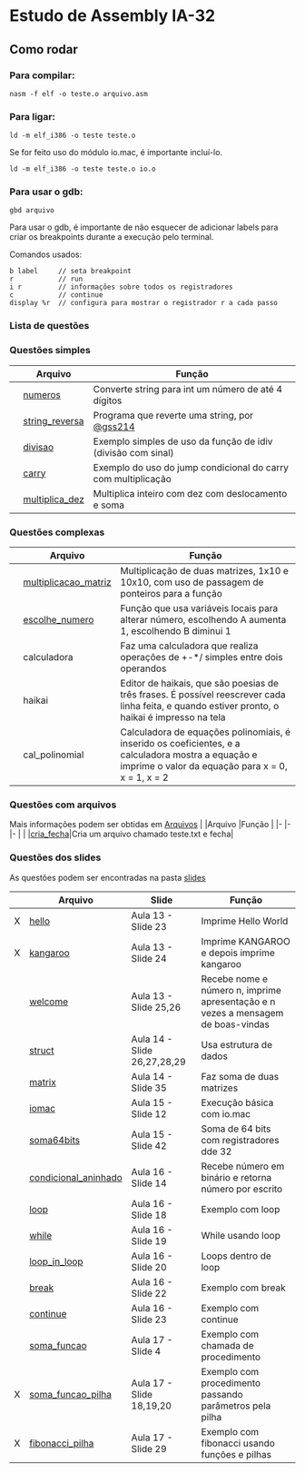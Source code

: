 # Estudo de Assembly IA-32

## Como rodar

### Para compilar:

```console
nasm -f elf -o teste.o arquivo.asm
```

### Para ligar:

```console
ld -m elf_i386 -o teste teste.o
```

Se for feito uso do módulo io.mac, é importante incluí-lo.

```console
ld -m elf_i386 -o teste teste.o io.o
```

### Para usar o  gdb:

```console
gbd arquivo
```

Para usar o gdb, é importante de não esquecer de  adicionar labels para criar os breakpoints durante a execução pelo terminal.

Comandos usados:
```
b label     // seta breakpoint
r           // run
i r         // informações sobre todos os registradores
c           // continue
display %r  // configura para mostrar o registrador r a cada passo
```

### Lista de questões
### Questões simples

|   |Arquivo    |Função |
|-  |-          |-      |
|   |[numeros](./simples/numeros.asm)|Converte string para int um número de até 4 dígitos|
|   |[string_reversa](./simples/string_reversa.asm)|Programa que reverte uma string, por [@gss214](https://github.com/gss214)|
|   |[divisao](./simples/divisao.asm)|Exemplo simples de uso da função de idiv (divisão com sinal)|
|   |[carry](./simples/carry.asm)|Exemplo do uso do jump condicional do carry com multiplicação|
|   |[multiplica_dez](./simples/multiplica_dez.asm)|Multiplica inteiro com dez com deslocamento e soma|

### Questões complexas
|   |Arquivo    |Função |
|-  |-          |-      |
|   |[multiplicacao_matriz](./complexas/multiplicacao_matriz.asm)|Multiplicação de duas matrizes, 1x10 e 10x10, com uso de passagem de ponteiros para a função|
|   |[escolhe_numero](./complexas/escolhe_numero.asm)|Função que usa variáveis locais para alterar número, escolhendo A aumenta 1, escolhendo B diminui 1|
|   |calculadora|Faz uma calculadora que realiza operações de +-*/ simples entre dois operandos|
|   |haikai|Editor de haikais, que são poesias de três frases. É possível reescrever cada linha feita, e quando estiver pronto, o haikai é impresso na tela|
|   |cal_polinomial|Calculadora de equações polinomiais, é inserido os coeficientes, e a calculadora mostra a equação e imprime o valor da equação para x = 0, x = 1, x = 2|

### Questões com arquivos
Mais informações podem ser obtidas em [Arquivos](./doc/Arquivos.md)
|   |Arquivo    |Função |
|-  |-          |-      |
|   |[cria_fecha](./arquivos/cria_fecha.asm)|Cria um arquivo chamado teste.txt e fecha|

### Questões dos slides
As questões podem ser encontradas na pasta [slides](./slides/)

|   |Arquivo    |Slide  |Função |
|-  |-          |-      |-      |
|X  |[hello](./slides/1-hello.asm)|Aula 13 - Slide 23|Imprime Hello World|
|X  |[kangaroo](./slides/2-kangaroo.asm)|Aula 13 - Slide 24|Imprime KANGAROO e depois imprime kangaroo|
|   |[welcome](./slides/welcome.asm)|Aula 13 - Slide 25,26|Recebe nome e número n, imprime apresentação e n vezes a mensagem de boas-vindas|
|   |[struct](./slides/struct.asm)|Aula 14 - Slide 26,27,28,29|Usa estrutura de dados|
|   |[matrix](./slides/5-matrix.asm)|Aula 14 - Slide 35|Faz soma de duas matrizes|
|   |[iomac](./slides/iomac.asm)|Aula 15 - Slide 12|Execução básica com io.mac|
|   |[soma64bits](./slides/soma64bits.asm)|Aula 15 - Slide 42|Soma de 64 bits com registradores dde 32|
|   |[condicional_aninhado](./slides/condicional_aninhado.asm)|Aula 16 - Slide 14|Recebe número em binário e retorna número por escrito|
|   |[loop](./slides/loop.asm)|Aula 16 - Slide 18|Exemplo com loop|
|   |[while](./slides/while.asm)|Aula 16 - Slide 19|While usando loop|
|   |[loop_in_loop](./slides/loop_in_loop.asm)|Aula 16 - Slide 20|Loops dentro de loop|
|   |[break](./slides/break.asm)|Aula 16 - Slide 22|Exemplo com break|
|   |[continue](./slides/continue.asm)|Aula 16 - Slide 23|Exemplo com continue|
|   |[soma_funcao](./slides/soma_funcao.asm)|Aula 17 - Slide 4|Exemplo com chamada de procedimento|
|X  |[soma_funcao_pilha](./slides/15-soma_funcao_pilha.asm)|Aula 17 - Slide 18,19,20|Exemplo com procedimento passando parâmetros pela pilha|
|X  |[fibonacci_pilha](./slides/16-fibonacci_pilha.asm)|Aula 17 - Slide 29|Exemplo com fibonacci usando funções e pilhas|
